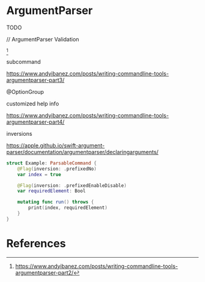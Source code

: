 # ArgumentParser



TODO





// ArgumentParser Validation

[^2]



subcommand

https://www.andyibanez.com/posts/writing-commandline-tools-argumentparser-part3/

@OptionGroup



customized help info

https://www.andyibanez.com/posts/writing-commandline-tools-argumentparser-part4/



inversions

https://apple.github.io/swift-argument-parser/documentation/argumentparser/declaringarguments/

```swift
struct Example: ParsableCommand {
    @Flag(inversion: .prefixedNo)
    var index = true

    @Flag(inversion: .prefixedEnableDisable)
    var requiredElement: Bool

    mutating func run() throws {
        print(index, requiredElement)
    }
}
```





# References

[^1]:https://www.andyibanez.com/posts/writing-commandline-tools-argumentparser-part1/
[^2]:https://www.andyibanez.com/posts/writing-commandline-tools-argumentparser-part2/



